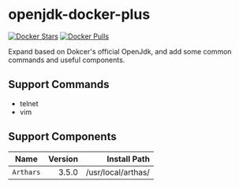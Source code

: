 # openjdk-docker-plus
[![Docker Stars](https://img.shields.io/docker/stars/levenchen/openjdk-docker-plus.svg)](https://hub.docker.com/r/levenchen/openjdk-docker-plus/)
[![Docker Pulls](https://img.shields.io/docker/pulls/levenchen/openjdk-docker-plus.svg)](https://hub.docker.com/r/levenchen/openjdk-docker-plus/)

Expand based on Dokcer's official OpenJdk, and add some common commands and useful components.

## Support Commands

- telnet
- vim


## Support Components

| Name | Version | Install Path |
| -------------------- |--------:|--------:|
| `Arthars`       |    3.5.0 | /usr/local/arthas/

